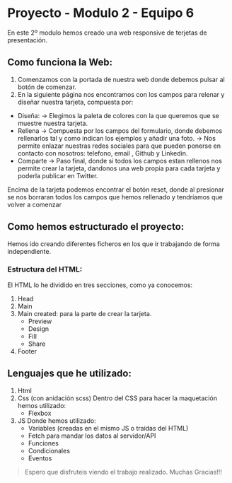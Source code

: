 # Proyecto  - Modulo 2 - Equipo 6

En este 2º modulo hemos creado una web responsive de terjetas de presentación.

## Como funciona la Web:
1. Comenzamos con la portada de nuestra web donde debemos pulsar al botón de comenzar.
2. En la siguiente página nos encontramos con los campos para relenar y diseñar nuestra tarjeta, compuesta por:
 * Diseña:
    -> Elegimos la paleta de colores con la que queremos que se muestre nuestra tarjeta.
 * Rellena
    -> Compuesta por los campos del formulario, donde debemos rellenarlos tal y como indican los ejemplos y añadir una foto. 
    -> Nos permite enlazar nuestras redes sociales para que pueden ponerse en contacto con nosotros: telefono, email , Github y Linkedin. 
 * Comparte
    -> Paso final, donde si todos los campos estan rellenos nos permite crear la tarjeta, dandonos una web propia para cada tarjeta y poderla publicar en Twitter.

Encima de la tarjeta podemos encontrar el botón reset, donde al presionar se nos borraran todos los campos que hemos rellenado y tendríamos que volver a comenzar

## Como hemos estructurado el proyecto:
Hemos ido creando diferentes ficheros en los que ir trabajando de forma independiente.

### Estructura del HTML:
El HTML lo he dividido en tres secciones, como ya conocemos:
1. Head
2. Main
3. Main created: para la parte de crear la tarjeta.
    * Preview
    * Design
    * Fill
    * Share
4. Footer

## Lenguajes que he utilizado:
1. Html
2. Css (con anidación scss)
   Dentro del CSS para hacer la maquetación hemos utilizado:
   * Flexbox
3. JS
   Donde hemos utilizado:
   * Variables (creadas en el mismo JS o traidas del HTML)
   * Fetch para mandar los datos al servidor/API
   * Funciones 
   * Condicionales
   * Eventos

> Espero que disfruteis viendo el trabajo realizado. Muchas Gracias!!!
